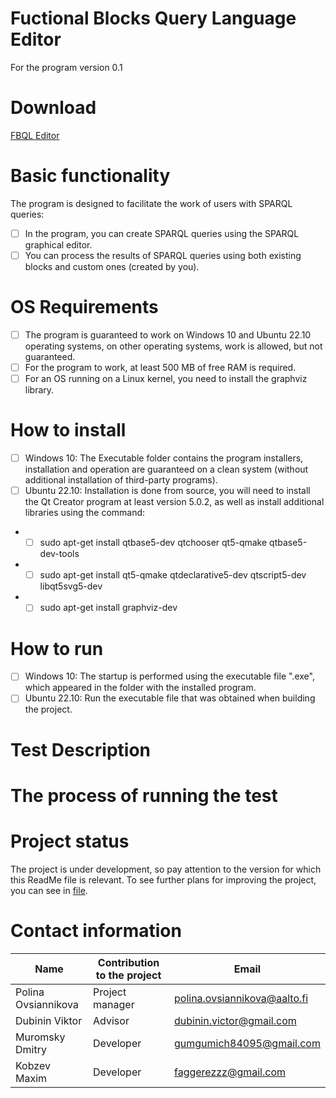 # Fuctional Blocks Query Language Editor
For the program version 0.1

# Download
[FBQL Editor](https://github.com/FBQLEditor/FBQLEditor/raw/main/Executable/latest/FBQL%20Editor%20Setup.exe)

# Basic functionality
The program is designed to facilitate the work of users with SPARQL queries:
- [ ] In the program, you can create SPARQL queries using the SPARQL graphical editor.
- [ ] You can process the results of SPARQL queries using both existing blocks and custom ones (created by you).

# OS Requirements
- [ ] The program is guaranteed to work on Windows 10 and Ubuntu 22.10 operating systems, on other operating systems, work is allowed, but not guaranteed.
- [ ] For the program to work, at least 500 MB of free RAM is required.
- [ ] For an OS running on a Linux kernel, you need to install the graphviz library.

# How to install
- [ ] Windows 10: The Executable folder contains the program installers, installation and operation are guaranteed on a clean system (without additional installation of third-party programs).
- [ ] Ubuntu 22.10: Installation is done from source, you will need to install the Qt Creator program at least version 5.0.2, as well as install additional libraries using the command:
- - [ ] sudo apt-get install qtbase5-dev qtchooser qt5-qmake qtbase5-dev-tools
- - [ ] sudo apt-get install qt5-qmake qtdeclarative5-dev qtscript5-dev libqt5svg5-dev
- - [ ] sudo apt-get install graphviz-dev

# How to run
- [ ] Windows 10: The startup is performed using the executable file ".exe", which appeared in the folder with the installed program. 
- [ ] Ubuntu 22.10: Run the executable file that was obtained when building the project.

# Test Description

# The process of running the test

# Project status
The project is under development, so pay attention to the version for which this ReadMe file is relevant. To see further plans for improving the project, you can see in [file](https://github.com/FBQLEditor/FBQLEditor/blob/main/Tasks).

# Contact information
|Name|Contribution to the project|Email|
|---|---|---|
|Polina Ovsiannikova|Project manager|polina.ovsiannikova@aalto.fi|
|Dubinin Viktor|Advisor|dubinin.victor@gmail.com| 
|Muromsky Dmitry|Developer|gumgumich84095@gmail.com|
|Kobzev Maxim|Developer|faggerezzz@gmail.com|